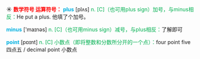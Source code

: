 ☀ <font color="red">**数学符号 运算符号：**</font>
<font color="sky blue">**plus**</font> [plʌs] 
<font color="#00b050">n. [C]（也可用plus sign）加号，与minus相反：</font>He put a plus. 他填了个加号。

<font color="sky blue">**minus**</font> ['maɪnəs] 
<font color="#00b050">n. [C]（也可用minus sign）减号，与plus相反：</font>了解即可

<font color="sky blue">**point**</font> [pɒɪnt] 
<font color="#00b050">n. [C] 小数点（即将整数和分数所分开的一个点）：</font>four point five 四点五 / decimal point 小数点
